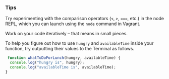 ### Tips

Try experimenting with the comparison operators (`<`, `>`, `===`, etc.) in the node REPL, which you can launch using the `node` command in Vagrant.

Work on your code iteratively – that means in small pieces. 

To help you figure out how to use `hungry` and `availableTime` inside your function, try outputting their values to the Terminal as follows.

```javascript
 function whatToDoForLunch(hungry, availableTime) {
  console.log("hungry is", hungry);
  console.log("availableTime is", availableTime);
}
```